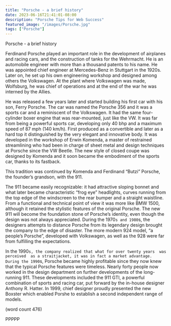 ```yaml
---
title: "Porsche - a brief history"
date: 2023-06-16T21:41:01-08:00
description: "Porsche Tips for Web Success"
featured_image: "/images/Porsche.jpg"
tags: ["Porsche"]
---
```


Porsche - a brief history

Ferdinand Porsche played an important role in the development 
of airplanes and racing cars, and the construction of tanks for 
the Wehrmacht. He is an automobile engineer with more than 
a thousand patents to his name. He was appointed chief engineer 
at Mercedes-Benz in Stuttgart in the 1920s. Later on, he set 
up his own engineering workshop and designed among others 
the Volkswagen. At the plant where Volkswagen was made, 
Wolfsburg, he was chief of operations and at the end of the war 
he was interned by the Allies.

He was released a few years later and started building his first car 
with his son, Ferry Porsche. The car was named the Porsche 356 
and it was a sports car and a reminiscent of the Volkswagen. 
It had the same four-cylinder boxer engine that was rear-mounted, 
just like the VW. It was far from being a powerful sports car, 
developing only 40 bhp and a maximum speed of 87 mph (140 km/h). 
First produced as a convertible and later as a hard top it distinguished 
by the very elegant and innovative body. It was developed in the
workshop of Erwin Komenda, a master of restrained streamlining 
who had been in charge of sheet metal and design techniques at 
Porsche since the VW Beetle.  The new style of closed coupe was 
designed by Komenda and it soon became the embodiment of the 
sports car, thanks to its fastback.

This tradition was continued by Komenda and Ferdinand “Butzi” 
Porsche, the founder’s grandson, with the 911. 

The 911 became easily recognizable: it had attractive sloping 
bonnet and what later became characteristic “frog eye” headlights, 
curves running from the top edge of the windscreen to the rear bumper 
and a straight waistline. From a functional and technical point of 
view it was more like BMW 1500, although it retained the stylistic 
features of the original Porsche. The new 911 will become the 
foundation stone of Porsche’s identity, even though the design 
was not always appreciated. During the 1970`s and 1980`s, the 
designers attempts to distance Porsche from its legendary design brought 
the company to the edge of disaster. The more modern 924 model, 
“a people’s Porsche”, developed with Volkswagen, as well as the 
928 were far from fulfilling the expectations. 

In the 1990`s, the company realized that what for over twenty years 
was perceived  as a straitjacket, it was in fact a market
advantage. During the 1990`s, Porsche became highly 
profitable since they now knew that the typical Porsche features 
were timeless. Nearly forty people now worked in the design 
department on further developments of the long-running 911. 
These developments included the 911 GTI, a powerful combination
of sports and racing car, put forward by the in-house designer 
Anthony R. Hatter. In 1999, chief designer proudly presented the 
new Boxster which enabled Porshe to establish a second 
independent range of models.

(word count 476)

PPPPP


